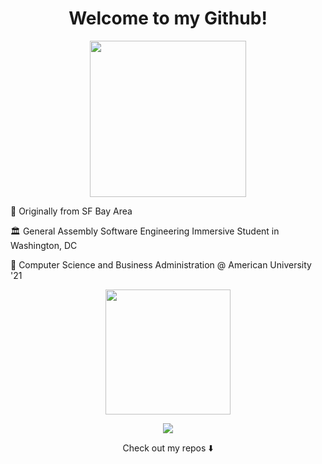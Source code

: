 <h1 align="center" /> Welcome to my Github! </h1>
<p align="center">
  <img width="250" src="https://c.tenor.com/3ouls7liJcQAAAAC/golden-state-warriors-steph-curry.gif">
</p>

<p>🌉 Originally from SF Bay Area</p>
<p>🏛 General Assembly Software Engineering Immersive Student in Washington, DC</p>
<p>🦅 Computer Science and Business Administration @ American University '21</p>



<p align="center">
<img src="https://github-readme-stats.vercel.app/api?username=anovick1&show_icons=false" height="200px" >
</p>


<p align="center">
<a href= "https://www.linkedin.com/in/avery-novick/"><img src="https://cdn.icon-icons.com/icons2/687/PNG/128/linkedin_icon-icons.com_61252.png"/></a>
</p>


<p align="center">
Check out my repos ⬇️  
</p>


